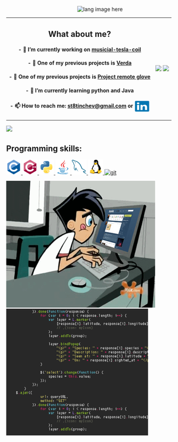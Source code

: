 <p align="center">
  <img width="30%" src="lang.gif" alt="lang image here" />
</p>

<table align="center" width="100%" height="100%">
  <tr>
    <td align="center">
        <h2>What about me?</h2>
        <h4>- 🔭 I’m currently working on <a href="https://github.com/StoyanTinchev/musicial-tesla-coil">musicial-tesla-coil</a></h4>
        <h4>- 🔭 One of my previous projects is <a href="https://github.com/boki1/verda">Verda</a></h4>
        <h4>- 🔭 One of my previous projects is <a href="https://github.com/StoyanTinchev/Project_remote_glove">Project remote glove</a></h4>
        <h4>- 🌱 I’m currently learning python and Java</h4>
        <h4>- 📫 How to reach me: <a href="mailto:st8tinchev@gmail.com">st8tinchev@gmail.com</a> or <a href="https://www.linkedin.com/in/stoyan-tinchev-524949208" target="blank"><img align="center" src="https://raw.githubusercontent.com/devicons/devicon/master/icons/linkedin/linkedin-original.svg" alt="stoyan-tinchev" height="30" width="40" /></a></h4>
 </td>
    <td align="center">
        <img width="100%" src="https://github-readme-stats.vercel.app/api?username=StoyanTinchev&show_icons=true&theme=merko&hide_border=true" />
        <img width="100%" src="https://activity-graph.herokuapp.com/graph?username=StoyanTinchev&show_icons=true&count_private=true&theme=rogue&area=true&hide_border=true" /> 
    </td>
  </tr>  
</table>
<img width="100%" src="https://github-readme-streak-stats.herokuapp.com/?user=StoyanTinchev&show_icons=true&locale=en&layout=demo&theme=merko&hide_border=true" />

## Programming skills:
<p align="left"> 
<a href="https://www.cprogramming.com/" target="_blank"> <img src="https://raw.githubusercontent.com/devicons/devicon/master/icons/c/c-original.svg" alt="c" width="40" height="40"/> </a> 
<a href="https://www.w3schools.com/cpp/" target="_blank"> <img src="https://raw.githubusercontent.com/devicons/devicon/master/icons/cplusplus/cplusplus-original.svg" alt="cplusplus" width="40" height="40"/> </a> 
<a href="https://www.python.org" target="_blank"> <img src="https://raw.githubusercontent.com/devicons/devicon/master/icons/python/python-original.svg" alt="python" width="40" height="40"/> </a> 
<a href="https://www.java.com" target="_blank"> <img src="https://raw.githubusercontent.com/devicons/devicon/master/icons/java/java-original.svg" alt="java" width="40" height="40"/> </a> 
<a href="https://www.mysql.com/" target="_blank"> <img src="https://raw.githubusercontent.com/devicons/devicon/master/icons/mysql/mysql-original.svg" alt="mysql" width="40" height="40"/> </a> 
<a href="https://www.linux.org/" target="_blank"> <img src="https://raw.githubusercontent.com/devicons/devicon/master/icons/linux/linux-original.svg" alt="linux" width="40" height="40"/> </a> 
<a href="https://git-scm.com/" target="_blank"> <img src="https://www.vectorlogo.zone/logos/git-scm/git-scm-icon.svg" alt="git" width="40" height="40"/> </a> </p>

<p align="left">
  <img src="https://github.com/StoyanTinchev/StoyanTinchev/blob/main/me.gif" width=400 height=340>
  <img src="https://github.com/StoyanTinchev/StoyanTinchev/blob/main/new.gif" height=340/>
</p>

<!--
**StoyanTinchev/StoyanTinchev** is a ✨ _special_ ✨ repository because its `README.md` (this file) appears on your GitHub profile.

Here are some ideas to get you started:

- 🔭 I’m currently working on ...
- 🌱 I’m currently learning ...
- 👯 I’m looking to collaborate on ...
- 🤔 I’m looking for help with ...
- 💬 Ask me about ...
- 📫 How to reach me: ...
- 😄 Pronouns: ...
- ⚡ Fun fact: ...
-->

